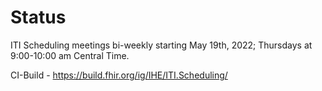 # Status

ITI Scheduling meetings bi-weekly starting May 19th, 2022; Thursdays at 9:00-10:00 am Central Time.

CI-Build - https://build.fhir.org/ig/IHE/ITI.Scheduling/
